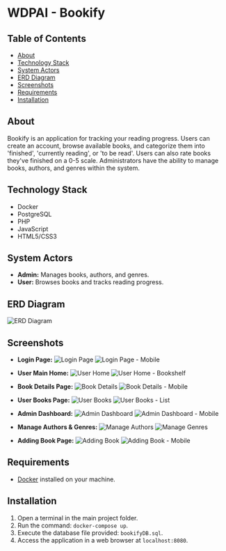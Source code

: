 # WDPAI - Bookify

## Table of Contents
- [About](#about)
- [Technology Stack](#technology-stack)
- [System Actors](#system-actors)
- [ERD Diagram](#erd-diagram)
- [Screenshots](#screenshots)
- [Requirements](#requirements)
- [Installation](#installation)

## About
Bookify is an application for tracking your reading progress. Users can create an account, browse available books, and categorize them into 'finished', 'currently reading', or 'to be read'. Users can also rate books they've finished on a 0-5 scale. Administrators have the ability to manage books, authors, and genres within the system.

## Technology Stack
- Docker
- PostgreSQL
- PHP
- JavaScript
- HTML5/CSS3

## System Actors
- **Admin:** Manages books, authors, and genres.
- **User:** Browses books and tracks reading progress.

## ERD Diagram
![ERD Diagram](https://github.com/tnt120/wdpai/assets/48412587/56b6d6cf-a994-440f-bce7-c15be7419029)

## Screenshots
- **Login Page:**
  ![Login Page](https://github.com/tnt120/wdpai/assets/48412587/f16e3dcf-1034-4b81-b907-bd0683a5d209)
  ![Login Page - Mobile](https://github.com/tnt120/wdpai/assets/48412587/ddd8f0c4-0d98-4bce-8369-c85674ba9a26)

- **User Main Home:**
  ![User Home](https://github.com/tnt120/wdpai/assets/48412587/e39c3ae0-602c-46f5-9e18-a97d0279a3ad)
  ![User Home - Bookshelf](https://github.com/tnt120/wdpai/assets/48412587/b71c5ef3-5c18-453c-a49a-ceb233e0ecc4)

- **Book Details Page:**
  ![Book Details](https://github.com/tnt120/wdpai/assets/48412587/31a08137-bd56-40b4-84c2-136dabbc87a3)
  ![Book Details - Mobile](https://github.com/tnt120/wdpai/assets/48412587/45b24df2-6b5b-430d-874b-12406d321fa5)

- **User Books Page:**
  ![User Books](https://github.com/tnt120/wdpai/assets/48412587/5b47e21e-1d8a-432d-aeda-194a389b3fb8)
  ![User Books - List](https://github.com/tnt120/wdpai/assets/48412587/dc9ec5b6-6659-4f81-ae41-6a48a72c35b8)

- **Admin Dashboard:**
  ![Admin Dashboard](https://github.com/tnt120/wdpai/assets/48412587/7e0774dd-e2db-46c6-8fb3-f1bfce97b3d6)
  ![Admin Dashboard - Mobile](https://github.com/tnt120/wdpai/assets/48412587/36ea19ae-f7ab-4367-b7c8-b545d51e9238)

- **Manage Authors & Genres:**
  ![Manage Authors](https://github.com/tnt120/wdpai/assets/48412587/40de5ddc-5dc6-49e1-9135-c743c501523b)
  ![Manage Genres](https://github.com/tnt120/wdpai/assets/48412587/8f04d076-d12b-4b8c-95ab-8c00b795192a)

- **Adding Book Page:**
  ![Adding Book](https://github.com/tnt120/wdpai/assets/48412587/25386562-c375-42f9-9dce-a008d39def52)
  ![Adding Book - Mobile](https://github.com/tnt120/wdpai/assets/48412587/f3790712-cc6c-4e0f-87ba-21d3a53b67b1)

## Requirements
- [Docker](https://www.docker.com/) installed on your machine.

## Installation
1. Open a terminal in the main project folder.
2. Run the command: `docker-compose up`.
3. Execute the database file provided: `bookifyDB.sql`.
4. Access the application in a web browser at `localhost:8080`.
